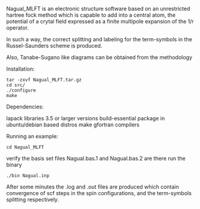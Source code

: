Nagual_MLFT is an electronic structure software based
on an unrestricted hartree fock method which is capable
to add into a central atom, the potential of a crytal field
expressed as a finite multipole expansion of the 1/r operator.

In such a way, the correct splitting and labeling
for the term-symbols in the Russel-Saunders scheme is produced.

Also, Tanabe-Sugano like diagrams can be obtained from the methodology

Installation:

```
tar -zxvf Nagual_MLFT.tar.gz
cd src/
./configure
make
```
Dependencies:

lapack libraries 3.5 or larger versions
build-essential package in ubuntu/debian based distros
make
gfortran compilers

Running an example:
```
cd Nagual_MLFT
```
verify the basis set files Nagual.bas.1 and Nagual.bas.2 are there
run the binary

```
./bin Nagual.inp
```
After some minutes the .log and .out files are produced which contain
convergence of scf steps in the spin configurations, and the term-symbols splitting
respectively.

